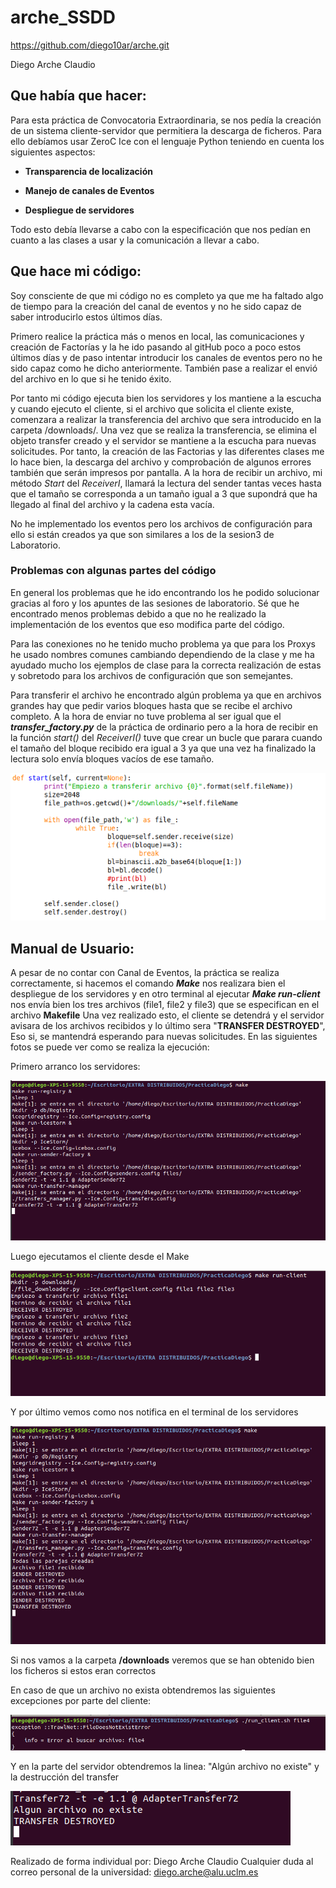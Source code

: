 # arche_SSDD

https://github.com/diego10ar/arche.git


Diego Arche Claudio


## Que había que hacer:

Para esta práctica de Convocatoria Extraordinaria, se nos pedía la creación de un sistema cliente-servidor que permitiera la descarga de ficheros. Para ello debíamos usar ZeroC Ice con el lenguaje Python teniendo en cuenta los siguientes aspectos:

  - **Transparencia de localización**

  - **Manejo de canales de Eventos**

  - **Despliegue de servidores**

Todo esto debía llevarse a cabo con la especificación que nos pedían en cuanto a las clases a usar y la comunicación a llevar a cabo.

## Que hace mi código:

Soy consciente de que mi código no es completo ya que me ha faltado algo de tiempo para la creación del canal de eventos y no he sido capaz de saber introducirlo estos últimos días. 

Primero realice la práctica más o menos en local, las comunicaciones y creación de Factorías y la he ido pasando al gitHub poco a poco estos últimos días y de paso intentar introducir los canales de eventos pero no he sido capaz como he dicho anteriormente. También pase a realizar el envió del archivo en lo que si he tenido éxito.

Por tanto mi código ejecuta bien los servidores y los mantiene a la escucha y cuando ejecuto el cliente, si el archivo que solicita el cliente existe, comenzara a realizar la transferencia del archivo que sera introducido en la carpeta /downloads/. Una vez que se realiza la transferencia, se elimina el objeto transfer creado y el servidor se mantiene a la escucha para nuevas solicitudes. Por tanto, la creación de las Factorias y las diferentes clases me lo hace bien, la descarga del archivo y comprobación de algunos errores también que serán impresos por pantalla.
A la hora de recibir un archivo, mi método _Start_ del _ReceiverI_, llamará la lectura del sender tantas veces hasta que el tamaño se corresponda a un tamaño igual a 3 que supondrá que ha llegado al final del archivo y la cadena esta vacía.

No he implementado los eventos pero los archivos de configuración para ello si están creados ya que son similares a los de la sesion3 de Laboratorio.


### Problemas con algunas partes del código
En general los problemas que he ido encontrando los he podido solucionar gracias al foro y los apuntes de las sesiones de laboratorio. Sé que he encontrado menos problemas debido a que no he realizado la implementación de los eventos que eso modifica parte del código.

Para las conexiones no he tenido mucho problema ya que para los Proxys he usado nombres comunes cambiando dependiendo de la clase y me ha ayudado mucho los ejemplos de clase para la correcta realización de estas y sobretodo para los archivos de configuración que son semejantes.

Para transferir el archivo he encontrado algún problema ya que en archivos grandes hay que pedir varios bloques hasta que se recibe el archivo completo. A la hora de enviar no tuve problema al ser igual que el **_transfer_factory.py_** de la práctica de ordinario pero a la hora de recibir en la función _start()_ del _ReceiverI()_ tuve que crear un bucle que parara cuando el tamaño del bloque recibido era igual a 3 ya que una vez ha finalizado la lectura solo envía bloques vacíos de ese tamaño. 

 ![](memoria/recibo.png)


## Manual de Usuario:

A pesar de no contar con Canal de Eventos, la práctica se realiza correctamente, si hacemos el comando **_Make_** nos realizara bien el despliegue de los servidores y en otro terminal al ejecutar **_Make run-client_** nos envía bien los tres archivos (file1, file2 y file3) que se especifican en el archivo **Makefile**
Una vez realizado esto, el cliente se detendrá y el servidor avisara de los archivos recibidos y lo último sera "**TRANSFER DESTROYED**", Eso si, se mantendrá esperando para nuevas solicitudes.
En las siguientes fotos se puede ver como se realiza la ejecución:

Primero arranco los servidores:

 ![](memoria/make.png)
 
 
Luego ejecutamos el cliente desde el Make

 ![](memoria/run-client.png)
 
 
Y por último vemos como nos notifica en el terminal de los servidores

 ![](memoria/make2.png)
 
 
 Si nos vamos a la carpeta **/downloads** veremos que se han obtenido bien los ficheros si estos eran correctos
 
 En caso de que un archivo no exista obtendremos las siguientes excepciones por parte del cliente:
 
  ![](memoria/ErrorCliente.png)
  
  Y en la parte del servidor obtendremos la linea: "Algún archivo no existe" y la destrucción del transfer
  
  ![](memoria/ErrorServers.png)
  
  
  
  
 Realizado de forma individual por: Diego Arche Claudio
 Cualquier duda al correo personal de la universidad: diego.arche@alu.uclm.es
  
